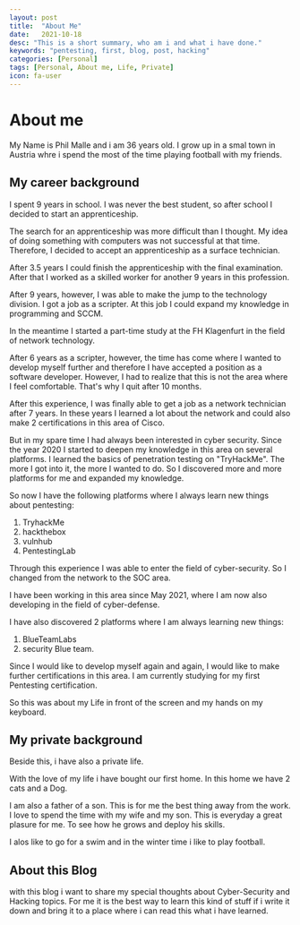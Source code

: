 ```yaml
---
layout: post
title:  "About Me"
date:   2021-10-18
desc: "This is a short summary, who am i and what i have done."
keywords: "pentesting, first, blog, post, hacking"
categories: [Personal]
tags: [Personal, About me, Life, Private]
icon: fa-user
---
```


# About me

My Name is Phil Malle and i am 36 years old. I grow up in a smal town in Austria whre i spend the most of the time playing football with my friends. 

## My career background

I spent 9 years in school. I was never the best student, so after school I decided to start an apprenticeship. 

The search for an apprenticeship was more difficult than I thought. My idea of doing something with computers was not successful at that time. 
Therefore, I decided to accept an apprenticeship as a surface technician. 

After 3.5 years I could finish the apprenticeship with the final examination. 
After that I worked as a skilled worker for another 9 years in this profession. 

After 9 years, however, I was able to make the jump to the technology division. 
I got a job as a scripter. At this job I could expand my knowledge in programming and SCCM. 

In the meantime I started a part-time study at the FH Klagenfurt in the field of network technology. 

After 6 years as a scripter, however, the time has come where I wanted to develop myself further and therefore I have accepted a 
position as a software developer. However, I had to realize that this is not the area where I feel comfortable. That's why I quit after 10 months. 

After this experience, I was finally able to get a job as a network technician after 7 years. In these years I learned a lot 
about the network and could also make 2 certifications in this area of Cisco. 

But in my spare time I had always been interested in cyber security. Since the year 2020 I started to deepen my knowledge in this 
area on several platforms. I learned the basics of penetration testing on "TryHackMe". The more I got into it, the more I wanted to do. 
So I discovered more and more platforms for me and expanded my knowledge. 

So now I have the following platforms where I always learn new things about pentesting:
1. TryhackMe
2. hackthebox
3. vulnhub
4. PentestingLab

Through this experience I was able to enter the field of cyber-security. So I changed from the network to the SOC area. 

I have been working in this area since May 2021, where I am now also developing in the field of cyber-defense. 

I have also discovered 2 platforms where I am always learning new things: 
1. BlueTeamLabs
2. security Blue team. 

Since I would like to develop myself again and again, I would like to make further certifications in this area. 
I am currently studying for my first Pentesting certification. 

So this was about my Life in front of the screen and my hands on my keyboard.

## My private background 

Beside this, i have also a private life. 

With the love of my life i have bought our first home. In this home we have 2 cats and a Dog. 

I am also a father of a son. This is for me the best thing away from the work. I love to spend the time with my wife and my son. 
This is everyday a great plasure for me. To see how he grows and deploy his skills. 

I alos like to go for a swim and in the winter time i like to play football. 


## About this Blog

with this blog i want to share my special thoughts about Cyber-Security and Hacking topics. For me it is the best way to learn this kind of stuff 
if i write it down and bring it to a place where i can read this what i have learned. 


